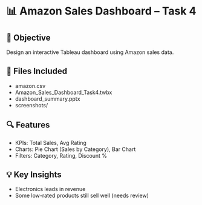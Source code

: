 # 📊 Amazon Sales Dashboard – Task 4

## 🎯 Objective
Design an interactive Tableau dashboard using Amazon sales data.

## 📁 Files Included
- amazon.csv
- Amazon_Sales_Dashboard_Task4.twbx
- dashboard_summary.pptx
- screenshots/

## 🔍 Features
- KPIs: Total Sales, Avg Rating
- Charts: Pie Chart (Sales by Category), Bar Chart
- Filters: Category, Rating, Discount %

## 💡 Key Insights
- Electronics leads in revenue
- Some low-rated products still sell well (needs review)
